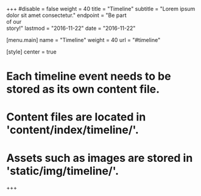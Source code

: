 +++ 
#disable = false
weight = 40
title = "Timeline"
subtitle = "Lorem ipsum dolor sit amet consectetur."
endpoint = "Be part<br>of our<br>story!"
lastmod = "2016-11-22"
date = "2016-11-22"

[menu.main]
  name = "Timeline"
  weight = 40
  url = "#timeline"

[style]
  center = true

# Each timeline event needs to be stored as its own content file.
# Content files are located in 'content/index/timeline/'.
# Assets such as images are stored in 'static/img/timeline/'.
+++
